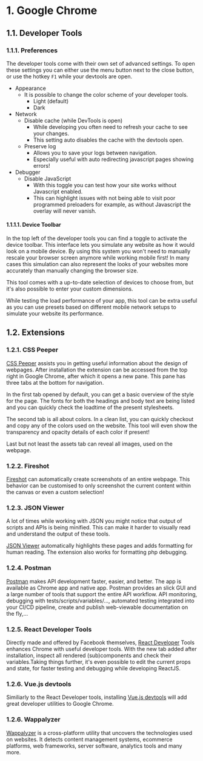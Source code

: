 # 1. Google Chrome

## 1.1. Developer Tools

### 1.1.1. Preferences

The developer tools come with their own set of advanced settings. To open these settings you can either use the menu button next to the close button, or use the hotkey `F1` while your devtools are open.

* Appearance
  * It is possible to change the color scheme of your developer tools.
    * Light \(default\)
    * Dark 
* Network
  * Disable cache \(while DevTools is open\)
    * While developing you often need to refresh your cache to see your changes.
    * This setting auto disables the cache with the devtools open.
  * Preserve log
    * Allows you to save your logs between navigation.
    * Especially useful with auto redirecting javascript pages showing errors!
* Debugger
  * Disable JavaScript
    * With this toggle you can test how your site works without Javascript enabled.
    * This can highlight issues with not being able to visit poor programmed preloaders for example, as without Javascript the overlay will never vanish.

#### 1.1.1.1. Device Toolbar

In the top left of the developer tools you can find a toggle to activate the device toolbar. This interface lets you simulate any website as how it would look on a mobile device. By using this system you won't need to manually rescale your browser screen anymore while working mobile first! In many cases this simulation can also represent the looks of your websites more accurately than manually changing the browser size.

This tool comes with a up-to-date selection of devices to choose from, but it's also possible to enter your custom dimensions.

While testing the load performance of your app, this tool can be extra useful as you can use presets based on different mobile network setups to simulate your website its performance.

## 1.2. Extensions

### 1.2.1. CSS Peeper

[CSS Peeper](https://chrome.google.com/webstore/detail/css-peeper/mbnbehikldjhnfehhnaidhjhoofhpehk) assists you in getting useful information about the design of webpages. After installation the extension can be accessed from the top right in Google Chrome, after which it opens a new pane. This pane has three tabs at the bottom for navigation.

In the first tab opened by default, you can get a basic overview of the style for the page. The fonts for both the headings and body text are being listed and you can quickly check the loadtime of the present stylesheets.

The second tab is all about colors. In a clean list, you can quickly checkout and copy any of the colors used on the website. This tool will even show the transparency and opacity details of each color if present!

Last but not least the assets tab can reveal all images, used on the webpage.

### 1.2.2. Fireshot

[Fireshot](https://chrome.google.com/webstore/detail/take-webpage-screenshots/mcbpblocgmgfnpjjppndjkmgjaogfceg) can automatically create screenshots of an entire webpage. This behavior can be customised to only screenshot the current content within the canvas or even a custom selection!

### 1.2.3. JSON Viewer

A lot of times while working with JSON you might notice that output of scripts and APIs is being minified. This can make it harder to visually read and understand the output of these tools.

[JSON Viewer](https://chrome.google.com/webstore/detail/json-viewer/gbmdgpbipfallnflgajpaliibnhdgobh?hl=nl) automatically highlights these pages and adds formatting for human reading. The extension also works for formatting php debugging.

### 1.2.4. Postman

[Postman](https://www.getpostman.com) makes API development faster, easier, and better. The app is available as Chrome app and native app. Postman provides an slick GUI and a large number of tools that support the entire API workflow. API monitoring, debugging with tests/scripts/variables/..., automated testing integrated into your CI/CD pipeline, create and publish web-viewable documentation on the fly,...

### 1.2.5. React Developer Tools

Directly made and offered by Facebook themselves, [React Developer](https://chrome.google.com/webstore/detail/react-developer-tools/fmkadmapgofadopljbjfkapdkoienihi/related?hl=en) Tools enhances Chrome with useful developer tools. With the new tab added after installation, inspect all rendered (sub)components and check their variables.Taking things further, it's even possible to edit the current props and state, for faster testing and debugging while developing ReactJS.

### 1.2.6. Vue.js devtools

Similiarly to the React Developer tools, installing [Vue.js devtools](https://chrome.google.com/webstore/detail/vuejs-devtools/nhdogjmejiglipccpnnnanhbledajbpd?hl=en) will add great developer utilities to Google Chrome.

### 1.2.6. Wappalyzer

[Wappalyzer](https://www.wappalyzer.com/) is a cross-platform utility that uncovers the technologies used on websites. It detects content management systems, ecommerce platforms, web frameworks, server software, analytics tools and many more.